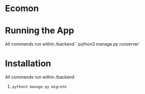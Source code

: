 # Ecomon

# Running the App

All commands run within /backend
``python3 manage.py runserver`

# Installation

All commands run within /backend

1. `python3 manage.py migrate`
